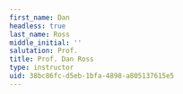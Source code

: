 ```yaml
---
first_name: Dan
headless: true
last_name: Ross
middle_initial: ''
salutation: Prof.
title: Prof. Dan Ross
type: instructor
uid: 38bc86fc-d5eb-1bfa-4898-a805137615e5
---
```

